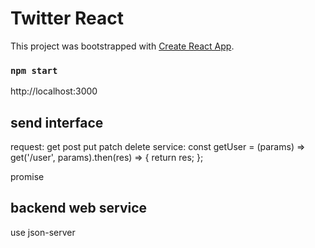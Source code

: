 # Twitter React

This project was bootstrapped with [Create React App](https://github.com/facebook/create-react-app).

### `npm start`
http://localhost:3000

## send interface
request: get post put patch delete
service: const getUser = (params) => get('/user', params).then(res) => {
  return res;
};

promise

## backend web service
use json-server